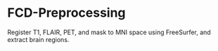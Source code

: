 # FCD-Preprocessing
Register T1, FLAIR, PET, and mask to MNI space using FreeSurfer, and extract brain regions.
